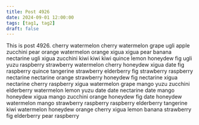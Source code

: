 ```yaml
---
title: Post 4926
date: 2024-09-01 12:00:00
tags: [tag1, tag2]
draft: false
---
```

This is post 4926.
cherry
watermelon
cherry
watermelon
grape
ugli
apple
zucchini
pear
orange
watermelon
orange
xigua
xigua
pear
banana
nectarine
ugli
xigua
zucchini
kiwi
kiwi
kiwi
quince
lemon
honeydew
fig
ugli
yuzu
raspberry
strawberry
watermelon
cherry
honeydew
xigua
date
fig
raspberry
quince
tangerine
strawberry
elderberry
fig
strawberry
raspberry
nectarine
nectarine
orange
strawberry
honeydew
fig
nectarine
xigua
nectarine
cherry
raspberry
xigua
watermelon
grape
mango
yuzu
zucchini
elderberry
watermelon
lemon
yuzu
date
date
nectarine
date
mango
honeydew
xigua
mango
zucchini
orange
honeydew
fig
date
honeydew
watermelon
mango
strawberry
raspberry
raspberry
elderberry
tangerine
kiwi
watermelon
honeydew
orange
cherry
xigua
lemon
banana
strawberry
fig
elderberry
pear
raspberry
